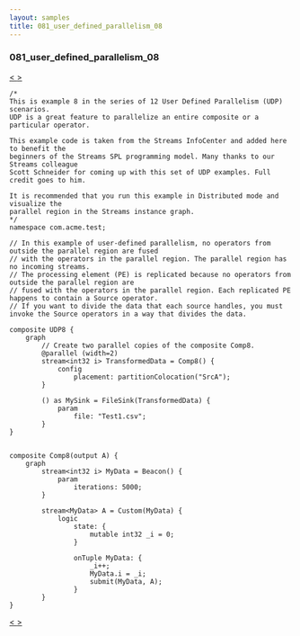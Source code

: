 ```yaml
---
layout: samples
title: 081_user_defined_parallelism_08
---
```


### 081_user_defined_parallelism_08

<div class="sampleNav"><a class="button" href="/sx43/samples/spl-for-beginner/080_user_defined_parallelism_07_com_acme_test_UDP7_spl/"> < </a><a class="button" href="/sx43/samples/spl-for-beginner/082_user_defined_parallelism_09_com_acme_test_UDP9_spl/"> > </a>
</div>

~~~~~~
/*
This is example 8 in the series of 12 User Defined Parallelism (UDP) scenarios.
UDP is a great feature to parallelize an entire composite or a particular operator.

This example code is taken from the Streams InfoCenter and added here to benefit the
beginners of the Streams SPL programming model. Many thanks to our Streams colleague
Scott Schneider for coming up with this set of UDP examples. Full credit goes to him.

It is recommended that you run this example in Distributed mode and visualize the
parallel region in the Streams instance graph.
*/
namespace com.acme.test;

// In this example of user-defined parallelism, no operators from outside the parallel region are fused 
// with the operators in the parallel region. The parallel region has no incoming streams.
// The processing element (PE) is replicated because no operators from outside the parallel region are 
// fused with the operators in the parallel region. Each replicated PE happens to contain a Source operator.
// If you want to divide the data that each source handles, you must invoke the Source operators in a way that divides the data.

composite UDP8 {
	graph
		// Create two parallel copies of the composite Comp8.
		@parallel (width=2)
		stream<int32 i> TransformedData = Comp8() {
			config
				placement: partitionColocation("SrcA");
		}

		() as MySink = FileSink(TransformedData) {
			param
				file: "Test1.csv";
		}		
}


composite Comp8(output A) {
	graph
		stream<int32 i> MyData = Beacon() {
			param
				iterations: 5000; 
		}

		stream<MyData> A = Custom(MyData) {
			logic
				state: {
					mutable int32 _i = 0;
				}
				
				onTuple MyData: {
					_i++;
					MyData.i = _i;
					submit(MyData, A);
				}
		}
}

~~~~~~

<div class="sampleNav"><a class="button" href="/sx43/samples/spl-for-beginner/080_user_defined_parallelism_07_com_acme_test_UDP7_spl/"> < </a><a class="button" href="/sx43/samples/spl-for-beginner/082_user_defined_parallelism_09_com_acme_test_UDP9_spl/"> > </a>
</div>

